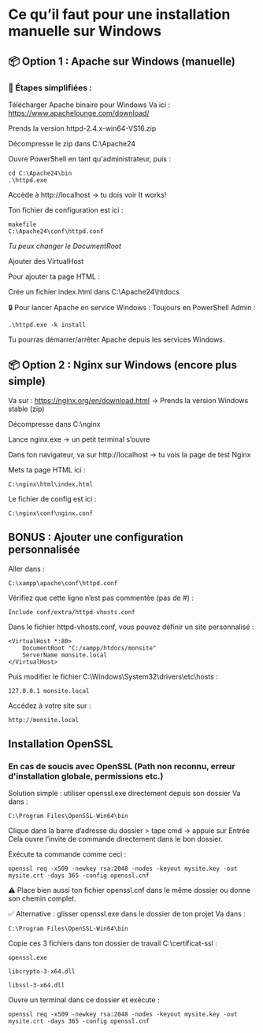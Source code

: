 # Ce qu’il faut pour une installation manuelle sur Windows

## 📦 Option 1 : Apache sur Windows (manuelle)

### 🧭 Étapes simplifiées :

Télécharger Apache binaire pour Windows
Va ici : https://www.apachelounge.com/download/

Prends la version httpd-2.4.x-win64-VS16.zip

Décompresse le zip dans C:\Apache24

Ouvre PowerShell en tant qu'administrateur, puis :

    cd C:\Apache24\bin
    .\httpd.exe

Accède à http://localhost → tu dois voir It works!

Ton fichier de configuration est ici :

    makefile
    C:\Apache24\conf\httpd.conf

*Tu peux changer le DocumentRoot*

Ajouter des VirtualHost

Pour ajouter ta page HTML :

Crée un fichier index.html dans C:\Apache24\htdocs

🔒 Pour lancer Apache en service Windows :
Toujours en PowerShell Admin :

    .\httpd.exe -k install

Tu pourras démarrer/arrêter Apache depuis les services Windows.

## 📦 Option 2 : Nginx sur Windows (encore plus simple)

Va sur : https://nginx.org/en/download.html
→ Prends la version Windows stable (zip)

Décompresse dans C:\nginx

Lance nginx.exe → un petit terminal s’ouvre

Dans ton navigateur, va sur http://localhost → tu vois la page de test Nginx

Mets ta page HTML ici :

    C:\nginx\html\index.html

Le fichier de config est ici :

    C:\nginx\conf\nginx.conf

## BONUS : Ajouter une configuration personnalisée

Aller dans :

    C:\xampp\apache\conf\httpd.conf

Vérifiez que cette ligne n’est pas commentée (pas de #) :

    Include conf/extra/httpd-vhosts.conf

Dans le fichier httpd-vhosts.conf, vous pouvez définir un site personnalisé :

    <VirtualHost *:80>
        DocumentRoot "C:/xampp/htdocs/monsite"
        ServerName monsite.local
    </VirtualHost>

Puis modifier le fichier C:\Windows\System32\drivers\etc\hosts :

    127.0.0.1 monsite.local

Accédez à votre site sur :

    http://monsite.local


## Installation OpenSSL

### En cas de soucis avec OpenSSL (Path non reconnu, erreur d'installation globale, permissions etc.)
Solution simple : utiliser openssl.exe directement depuis son dossier
Va dans :

    C:\Program Files\OpenSSL-Win64\bin

Clique dans la barre d’adresse du dossier > tape cmd → appuie sur Entrée
Cela ouvre l’invite de commande directement dans le bon dossier.

Exécute ta commande comme ceci :

    openssl req -x509 -newkey rsa:2048 -nodes -keyout mysite.key -out mysite.crt -days 365 -config openssl.cnf

⚠️ Place bien aussi ton fichier openssl.cnf dans le même dossier ou donne son chemin complet.

✅ Alternative : glisser openssl.exe dans le dossier de ton projet
Va dans :

    C:\Program Files\OpenSSL-Win64\bin

Copie ces 3 fichiers dans ton dossier de travail C:\certificat-ssl :

    openssl.exe

    libcrypto-3-x64.dll

    libssl-3-x64.dll

Ouvre un terminal dans ce dossier et exécute :

    openssl req -x509 -newkey rsa:2048 -nodes -keyout mysite.key -out mysite.crt -days 365 -config openssl.cnf